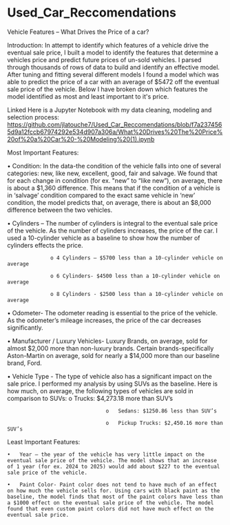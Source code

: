 # Used_Car_Reccomendations
Vehicle Features – What Drives the Price of a car?
 
Introduction: In attempt to identify which features of a vehicle drive the eventual sale price, I built a model to identify the features that determine a vehicles price and predict future prices of un-sold vehicles. I parsed through thousands of rows of data to build and identify an effective model. After tuning and fitting several different models I found a model which was able to predict the price of a car with an average of $5472 off the eventual sale price of the vehicle. Below I have broken down which features the model identified as most and least important to it's price.

Linked Here is a Jupyter Notebook with my data cleaning, modeling and selection process: https://github.com/jlatouche7/Used_Car_Reccomendations/blob/f7a2374565d9a12fccb67974292e534d907a306a/What%20Drives%20The%20Price%20of%20a%20Car%20-%20Modeling%20(1).ipynb

Most Important Features:

•	Condition: In the data-the condition of the vehicle falls into one of several categories: new, like new, excellent, good, fair and salvage. We found that for each change in condition (for ex. "new” to “like new”), on average, there is about a $1,360 difference. This means that if the condition of a vehicle is in ‘salvage’ condition compared to the exact same vehicle in ‘new’ condition, the model predicts that, on average, there is about an $8,000 difference between the two vehicles.

•	Cylinders – The number of cylinders is integral to the eventual sale price of the vehicle. As the number of cylinders increases, the price of the car.
              I used a 10-cylinder vehicle as a baseline to show how the number of cylinders effects the price.
              
                  o	4 Cylinders – $5700 less than a 10-cylinder vehicle on average
                  
                  o	6 Cylinders- $4500 less than a 10-cylinder vehicle on average
                  
                  o	8 Cylinders - $2500 less than a 10-cylinder vehicle on average
                  
•	Odometer- The odometer reading is essential to the price of the vehicle. As the odometer’s mileage increases, the price of the car decreases significantly.

•	Manufacturer / Luxury Vehicles- Luxury Brands, on average, sold for almost $2,000 more than non-luxury brands. 
                                  Certain brands-specifically Aston-Martin on average, sold for nearly a $14,000 more than our baseline brand, Ford.
                                  
•	Vehicle Type - The type of vehicle also has a significant impact on the sale price. I performed my analysis by using SUVs as the baseline. 
                  Here is how much, on average, the following types of vehicles are sold in comparison to SUVs: 
                                    o	Trucks: $4,273.18 more than SUV’s
                                    
                                    o	Sedans: $1250.86 less than SUV’s
                                    
                                    o	Pickup Trucks: $2,450.16 more than SUV’s
      
Least Important Features:

    •	Year – the year of the vehicle has very little impact on the eventual sale price of the vehicle. The model shows that an increase of 1 year (for ex. 2024 to 2025) would add about $227 to the eventual sale price of the vehicle.
    
    •	Paint Color- Paint color does not tend to have much of an effect on how much the vehicle sells for. Using cars with black paint as the baseline, the model finds that most of the paint colors have less than a $1000 effect on the eventual sale price of the vehicle. The model found that even custom paint colors did not have much effect on the eventual sale price.

 



